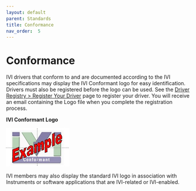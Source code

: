 ```yaml
---
layout: default
parent: Standards
title: Conformance
nav_order:  5
---
```


# Conformance

IVI drivers that conform to and are documented according to the IVI
specifications may display the IVI Conformant logo for easy
identification. Drivers must also be registered before the logo can be
used. See the [Driver Registry \> Register Your Driver](../DriverRegistry/DriverRegistration.html) page to
register your driver. You will receive an email containing the Logo file
when you complete the registration process.

**IVI Conformant Logo**

![IVI Conformant Logo](../assets/images/IVI_Conformant_Logo.jpg)

IVI members may also display the standard IVI logo in association with
Instruments or software applications that are IVI-related or
IVI-enabled.

